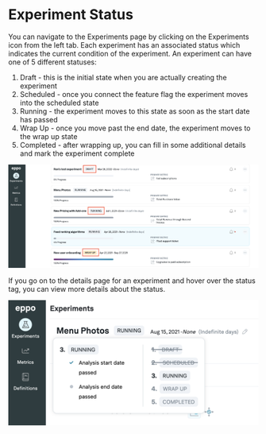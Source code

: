 # Experiment Status
You can navigate to the Experiments page by clicking on the Experiments icon from the left tab. Each experiment has an associated status which indicates the current condition of the experiment. An experiment can have one of 5 different statuses:
1. Draft - this is the initial state when you are actually creating the experiment
2. Scheduled - once you connect the feature flag the experiment moves into the scheduled state
3. Running - the experiment moves to this state as soon as the start date has passed
4. Wrap Up - once you move past the end date, the experiment moves to the wrap up state
5. Completed - after wrapping up, you can fill in some additional details and mark the experiment complete

![Status](../../static/img/measuring-experiments/status.png)

If you go on to the details page for an experiment and hover over the status tag, you can view more details about the status.

![Status details](../../static/img/measuring-experiments/status-details.png)
